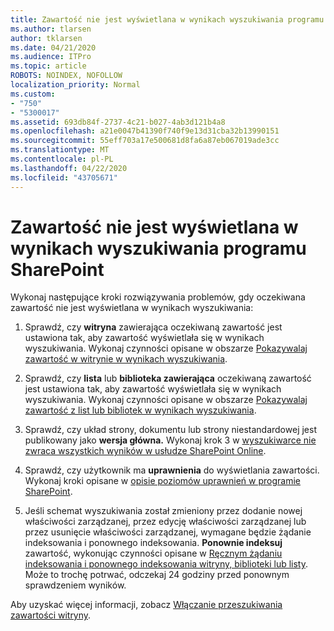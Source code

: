 ```yaml
---
title: Zawartość nie jest wyświetlana w wynikach wyszukiwania programu SharePoint
ms.author: tlarsen
author: tklarsen
ms.date: 04/21/2020
ms.audience: ITPro
ms.topic: article
ROBOTS: NOINDEX, NOFOLLOW
localization_priority: Normal
ms.custom:
- "750"
- "5300017"
ms.assetid: 693db84f-2737-4c21-b027-4ab3d121b4a8
ms.openlocfilehash: a21e0047b41390f740f9e13d31cba32b13990151
ms.sourcegitcommit: 55eff703a17e500681d8fa6a87eb067019ade3cc
ms.translationtype: MT
ms.contentlocale: pl-PL
ms.lasthandoff: 04/22/2020
ms.locfileid: "43705671"
---
```

# <a name="content-doesnt-appear-in-sharepoint-search-results"></a>Zawartość nie jest wyświetlana w wynikach wyszukiwania programu SharePoint

Wykonaj następujące kroki rozwiązywania problemów, gdy oczekiwana zawartość nie jest wyświetlana w wynikach wyszukiwania:
  
1. Sprawdź, czy **witryna** zawierająca oczekiwaną zawartość jest ustawiona tak, aby zawartość wyświetlała się w wynikach wyszukiwania. Wykonaj czynności opisane w obszarze [Pokazywalaj zawartość w witrynie w wynikach wyszukiwania](https://docs.microsoft.com/sharepoint/make-site-content-searchable#show-content-on-a-site-in-search-results).

2. Sprawdź, czy **lista** lub **biblioteka zawierająca** oczekiwaną zawartość jest ustawiona tak, aby zawartość wyświetlała się w wynikach wyszukiwania. Wykonaj czynności opisane w obszarze [Pokazywalaj zawartość z list lub bibliotek w wynikach wyszukiwania](https://docs.microsoft.com/sharepoint/make-site-content-searchable#show-content-from-lists-or-libraries-in-search-results).

3. Sprawdź, czy układ strony, dokumentu lub strony niestandardowej jest publikowany jako **wersja główna.** Wykonaj krok 3 w [wyszukiwarce nie zwraca wszystkich wyników w usłudze SharePoint Online](https://go.microsoft.com/fwlink/?linkid=874525).

4. Sprawdź, czy użytkownik ma **uprawnienia** do wyświetlania zawartości. Wykonaj kroki opisane w [opisie poziomów uprawnień w programie SharePoint](https://docs.microsoft.com/sharepoint/understanding-permission-levels).
    
5. Jeśli schemat wyszukiwania został zmieniony przez dodanie nowej właściwości zarządzanej, przez edycję właściwości zarządzanej lub przez usunięcie właściwości zarządzanej, wymagane będzie żądanie indeksowania i ponownego indeksowania. **Ponownie indeksuj** zawartość, wykonując czynności opisane w [Ręcznym żądaniu indeksowania i ponownego indeksowania witryny, biblioteki lub listy](https://docs.microsoft.com/sharepoint/crawl-site-content). Może to trochę potrwać, odczekaj 24 godziny przed ponownym sprawdzeniem wyników.

Aby uzyskać więcej informacji, zobacz [Włączanie przeszukiwania zawartości witryny](https://docs.microsoft.com/sharepoint/make-site-content-searchable). 
  
